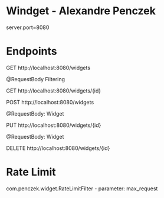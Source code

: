 # Windget - Alexandre Penczek

server.port=8080

# Endpoints

GET
http://localhost:8080/widgets 

@RequestBody Filtering

GET
http://localhost:8080/widgets/{id} 

POST
http://localhost:8080/widgets

@RequestBody: Widget 

PUT
http://localhost:8080/widgets/{id}

@RequestBody: Widget
 
DELETE
http://localhost:8080/widgets/{id}

# Rate Limit

com.penczek.widget.RateLimitFilter - parameter: max_request